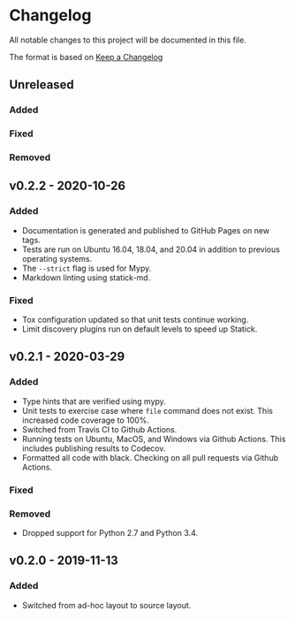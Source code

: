 # Changelog

All notable changes to this project will be documented in this file.

The format is based on [Keep a Changelog](https://keepachangelog.com/en/1.0.0/)

## Unreleased

### Added

### Fixed

### Removed

## v0.2.2 - 2020-10-26

### Added

- Documentation is generated and published to GitHub Pages on new tags.
- Tests are run on Ubuntu 16.04, 18.04, and 20.04 in addition to previous operating systems.
- The `--strict` flag is used for Mypy.
- Markdown linting using statick-md.

### Fixed

- Tox configuration updated so that unit tests continue working.
- Limit discovery plugins run on default levels to speed up Statick.

## v0.2.1 - 2020-03-29

### Added

- Type hints that are verified using mypy.
- Unit tests to exercise case where `file` command does not exist.
  This increased code coverage to 100%.
- Switched from Travis CI to Github Actions.
- Running tests on Ubuntu, MacOS, and Windows via Github Actions.
  This includes publishing results to Codecov.
- Formatted all code with black.
  Checking on all pull requests via Github Actions.

### Fixed

### Removed

- Dropped support for Python 2.7 and Python 3.4.

## v0.2.0 - 2019-11-13

### Added

- Switched from ad-hoc layout to source layout.
